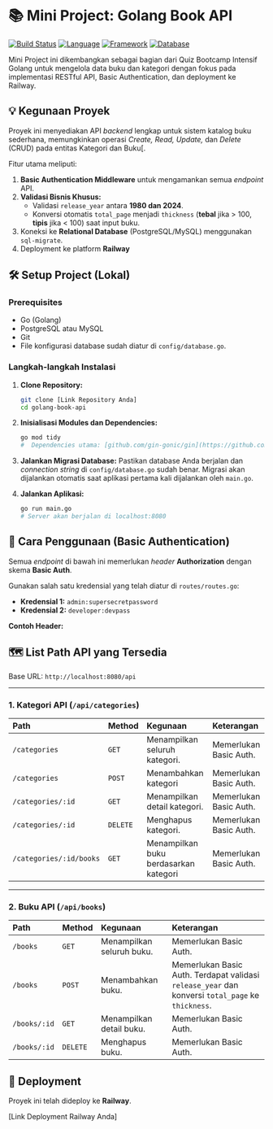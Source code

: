 # 📚 Mini Project: Golang Book API

[![Build Status](https://img.shields.io/badge/Status-Completed-brightgreen)](https://railway.app/project-link)
[![Language](https://img.shields.io/badge/Language-Golang-blue)](https://go.dev/)
[![Framework](https://img.shields.io/badge/Framework-Gin_Gonic-red)](https://github.com/gin-gonic/gin)
[![Database](https://img.shields.io/badge/Database-PostgreSQL/MySQL-informational)]()

Mini Project ini dikembangkan sebagai bagian dari Quiz Bootcamp Intensif Golang
untuk mengelola data buku dan kategori dengan fokus pada implementasi RESTful API, Basic Authentication, dan deployment ke Railway.

## 💡 Kegunaan Proyek

Proyek ini menyediakan API *backend* lengkap untuk sistem katalog buku sederhana, memungkinkan operasi *Create, Read, Update,* dan *Delete* (CRUD) pada entitas Kategori dan Buku[.

Fitur utama meliputi:
1.  **Basic Authentication Middleware** untuk mengamankan semua *endpoint* API.
2.  **Validasi Bisnis Khusus:**
    * Validasi `release_year` antara **1980 dan 2024**.
    * Konversi otomatis `total_page` menjadi `thickness` (**tebal** jika > 100, **tipis** jika < 100) saat input buku.
3.  Koneksi ke **Relational Database** (PostgreSQL/MySQL) menggunakan `sql-migrate`.
4.  Deployment ke platform **Railway**

## 🛠️ Setup Project (Lokal)

### Prerequisites
* Go (Golang)
* PostgreSQL atau MySQL
* Git
* File konfigurasi database sudah diatur di `config/database.go`.

### Langkah-langkah Instalasi

1.  **Clone Repository:**
    ```bash
    git clone [Link Repository Anda]
    cd golang-book-api
    ```

2.  **Inisialisasi Modules dan Dependencies:**
    ```bash
    go mod tidy
    #  Dependencies utama: [github.com/gin-gonic/gin](https://github.com/gin-gonic/gin), [github.com/lib/pq](https://github.com/lib/pq), [github.com/rubenv/sql-migrate](https://github.com/rubenv/sql-migrate)
    ```

3.  **Jalankan Migrasi Database:**
    Pastikan database Anda berjalan dan *connection string* di `config/database.go` sudah benar. Migrasi akan dijalankan otomatis saat aplikasi pertama kali dijalankan oleh `main.go`.

4.  **Jalankan Aplikasi:**
    ```bash
    go run main.go
    # Server akan berjalan di localhost:8080
    ```

## 🔐 Cara Penggunaan (Basic Authentication)

 Semua *endpoint* di bawah ini memerlukan *header* **Authorization**  dengan skema **Basic Auth**.

Gunakan salah satu kredensial yang telah diatur di `routes/routes.go`:
* **Kredensial 1:** `admin:supersecretpassword`
* **Kredensial 2:** `developer:devpass`

**Contoh Header:**

## 🗺️ List Path API yang Tersedia

Base URL: `http://localhost:8080/api`

---

### 1. Kategori API (`/api/categories`) 

| Path | Method | Kegunaan | Keterangan |
| :--- | :--- | :--- | :--- |
| `/categories` |`GET`| Menampilkan seluruh kategori. | Memerlukan Basic Auth. |
| `/categories` |`POST`| Menambahkan kategori | Memerlukan Basic Auth. |
| `/categories/:id`|`GET`| Menampilkan detail kategori. | Memerlukan Basic Auth. |
| `/categories/:id`|`DELETE`| Menghapus kategori. | Memerlukan Basic Auth.|
| `/categories/:id/books` |`GET`|  Menampilkan buku berdasarkan kategori| Memerlukan Basic Auth. |

---

###  2. Buku API (`/api/books`) 

| Path | Method | Kegunaan | Keterangan |
| :--- | :--- | :--- | :--- |
|`/books` | `GET` |  Menampilkan seluruh buku. | Memerlukan Basic Auth. |
| `/books` |  `POST` |  Menambahkan buku. | Memerlukan Basic Auth.  Terdapat validasi `release_year` dan konversi `total_page` ke `thickness`. |
| `/books/:id` |  `GET`  |  Menampilkan detail buku. | Memerlukan Basic Auth. |
| `/books/:id` |  `DELETE`  |  Menghapus buku. | Memerlukan Basic Auth. |

## 🚀 Deployment

 Proyek ini telah dideploy ke **Railway**.

[Link Deployment Railway Anda]
